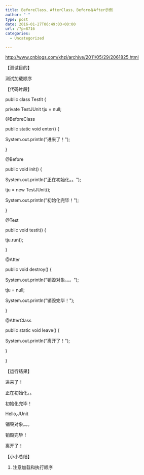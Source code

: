 ```yaml
---
title: BeforeClass、AfterClass、Before与After示例
author: "-"
type: post
date: 2016-01-27T06:49:03+00:00
url: /?p=8716
categories:
  - Uncategorized

---
```

http://www.cnblogs.com/xhzi/archive/2011/05/29/2061825.html

【测试目的】

测试加载顺序

【代码片段】

public class TestIt {
  
private TestJUnit tju = null;

@BeforeClass
  
public static void enter() {
  
System.out.println("进来了！");
  
}

@Before
  
public void init() {
  
System.out.println("正在初始化。。");
  
tju = new TestJUnit();
  
System.out.println("初始化完毕！");
  
}

@Test
  
public void testit() {
  
tju.run();
  
}

@After
  
public void destroy() {
  
System.out.println("销毁对象。。。");
  
tju = null;
  
System.out.println("销毁完毕！");
  
}

@AfterClass
  
public static void leave() {
  
System.out.println("离开了！");
  
}
  
}
  
【运行结果】
  
进来了！
  
正在初始化。。
  
初始化完毕！
  
Hello,JUnit
  
销毁对象。。。
  
销毁完毕！
  
离开了！

【小小总结】

1. 注意加载和执行顺序
